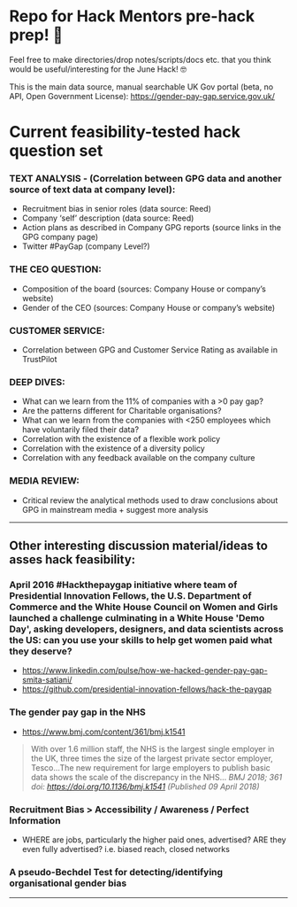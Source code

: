 # Repo for Hack Mentors pre-hack prep! :raised_hands:

Feel free to make directories/drop notes/scripts/docs etc. that you think would be useful/interesting for the June Hack! :nerd_face:

This is the main data source, manual searchable UK Gov portal (beta, no API, Open Government License): https://gender-pay-gap.service.gov.uk/

# Current feasibility-tested hack question set

### TEXT ANALYSIS - (Correlation between GPG data and another source of text data at company level):
* Recruitment bias in senior roles (data source: Reed)
* Company ‘self’ description (data source: Reed)
* Action plans as described in Company GPG reports (source links in the GPG company page)
* Twitter #PayGap (company Level?)

### THE CEO QUESTION:
* Composition of the board (sources: Company House or company’s website)
* Gender of the CEO (sources: Company House or company’s website)

### CUSTOMER SERVICE:
* Correlation between GPG and Customer Service Rating as available in TrustPilot

### DEEP DIVES:
* What can we learn from the 11% of companies with a >0 pay gap?
* Are the patterns different for Charitable organisations?
* What can we learn from the companies with <250 employees which have voluntarily filed their data?
* Correlation with the existence of a flexible work policy
* Correlation with the existence of a diversity policy
* Correlation with any feedback available on the company culture

### MEDIA REVIEW:
* Critical review the analytical methods used to draw conclusions about GPG in mainstream media + suggest more analysis 

----
## Other interesting discussion material/ideas to asses hack feasibility:

### April 2016 #Hackthepaygap initiative where team of Presidential Innovation Fellows, the U.S. Department of Commerce and the White House Council on Women and Girls launched a challenge culminating in a White House 'Demo Day', asking developers, designers, and data scientists across the US: can you use your skills to help get women paid what they deserve?
* https://www.linkedin.com/pulse/how-we-hacked-gender-pay-gap-smita-satiani/
* https://github.com/presidential-innovation-fellows/hack-the-paygap

### The gender pay gap in the NHS 
* https://www.bmj.com/content/361/bmj.k1541
> With over 1.6 million staff, the NHS is the largest single employer in the UK, three times the size of the largest private sector employer, Tesco...The new requirement for large employers to publish basic data shows the scale of the discrepancy in the NHS...
_BMJ 2018; 361 doi: https://doi.org/10.1136/bmj.k1541 (Published 09 April 2018)_

### Recruitment Bias > Accessibility / Awareness / Perfect Information
* WHERE are jobs, particularly the higher paid ones, advertised? ARE they even fully advertised? i.e. biased reach, closed networks

### A pseudo-Bechdel Test for detecting/identifying organisational gender bias

----
